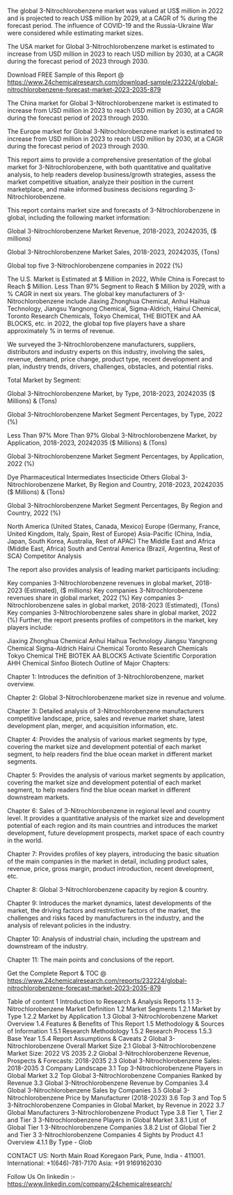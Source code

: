 The global 3-Nitrochlorobenzene market was valued at US$ million in 2022 and is projected to reach US$ million by 2029, at a CAGR of % during the forecast period. The influence of COVID-19 and the Russia-Ukraine War were considered while estimating market sizes.

The USA market for Global 3-Nitrochlorobenzene market is estimated to increase from USD million in 2023 to reach USD million by 2030, at a CAGR during the forecast period of 2023 through 2030.

Download FREE Sample of this Report @ https://www.24chemicalresearch.com/download-sample/232224/global-nitrochlorobenzene-forecast-market-2023-2035-879

The China market for Global 3-Nitrochlorobenzene market is estimated to increase from USD million in 2023 to reach USD million by 2030, at a CAGR during the forecast period of 2023 through 2030.

The Europe market for Global 3-Nitrochlorobenzene market is estimated to increase from USD million in 2023 to reach USD million by 2030, at a CAGR during the forecast period of 2023 through 2030.

This report aims to provide a comprehensive presentation of the global market for 3-Nitrochlorobenzene, with both quantitative and qualitative analysis, to help readers develop business/growth strategies, assess the market competitive situation, analyze their position in the current marketplace, and make informed business decisions regarding 3-Nitrochlorobenzene.

This report contains market size and forecasts of 3-Nitrochlorobenzene in global, including the following market information:

Global 3-Nitrochlorobenzene Market Revenue, 2018-2023, 20242035, ($ millions)

Global 3-Nitrochlorobenzene Market Sales, 2018-2023, 20242035, (Tons)

Global top five 3-Nitrochlorobenzene companies in 2022 (%)

The U.S. Market is Estimated at $ Million in 2022, While China is Forecast to Reach $ Million.
Less Than 97% Segment to Reach $ Million by 2029, with a % CAGR in next six years.
The global key manufacturers of 3-Nitrochlorobenzene include Jiaxing Zhonghua Chemical, Anhui Haihua Technology, Jiangsu Yangnong Chemical, Sigma-Aldrich, Hairui Chemical, Toronto Research Chemicals, Tokyo Chemical, THE BIOTEK and AA BLOCKS, etc. in 2022, the global top five players have a share approximately % in terms of revenue.

We surveyed the 3-Nitrochlorobenzene manufacturers, suppliers, distributors and industry experts on this industry, involving the sales, revenue, demand, price change, product type, recent development and plan, industry trends, drivers, challenges, obstacles, and potential risks.

Total Market by Segment:

Global 3-Nitrochlorobenzene Market, by Type, 2018-2023, 20242035 ($ Millions) & (Tons)

Global 3-Nitrochlorobenzene Market Segment Percentages, by Type, 2022 (%)

Less Than 97%
More Than 97%
Global 3-Nitrochlorobenzene Market, by Application, 2018-2023, 20242035 ($ Millions) & (Tons)

Global 3-Nitrochlorobenzene Market Segment Percentages, by Application, 2022 (%)

Dye
Pharmaceutical Intermediates
Insecticide
Others
Global 3-Nitrochlorobenzene Market, By Region and Country, 2018-2023, 20242035 ($ Millions) & (Tons)

Global 3-Nitrochlorobenzene Market Segment Percentages, By Region and Country, 2022 (%)

North America (United States, Canada, Mexico)
Europe (Germany, France, United Kingdom, Italy, Spain, Rest of Europe)
Asia-Pacific (China, India, Japan, South Korea, Australia, Rest of APAC)
The Middle East and Africa (Middle East, Africa)
South and Central America (Brazil, Argentina, Rest of SCA)
Competitor Analysis

The report also provides analysis of leading market participants including:

Key companies 3-Nitrochlorobenzene revenues in global market, 2018-2023 (Estimated), ($ millions)
Key companies 3-Nitrochlorobenzene revenues share in global market, 2022 (%)
Key companies 3-Nitrochlorobenzene sales in global market, 2018-2023 (Estimated), (Tons)
Key companies 3-Nitrochlorobenzene sales share in global market, 2022 (%)
Further, the report presents profiles of competitors in the market, key players include:

Jiaxing Zhonghua Chemical
Anhui Haihua Technology
Jiangsu Yangnong Chemical
Sigma-Aldrich
Hairui Chemical
Toronto Research Chemicals
Tokyo Chemical
THE BIOTEK
AA BLOCKS
Activate Scientific Corporation
AHH Chemical
Sinfoo Biotech
Outline of Major Chapters:

Chapter 1: Introduces the definition of 3-Nitrochlorobenzene, market overview.

Chapter 2: Global 3-Nitrochlorobenzene market size in revenue and volume.

Chapter 3: Detailed analysis of 3-Nitrochlorobenzene manufacturers competitive landscape, price, sales and revenue market share, latest development plan, merger, and acquisition information, etc.

Chapter 4: Provides the analysis of various market segments by type, covering the market size and development potential of each market segment, to help readers find the blue ocean market in different market segments.

Chapter 5: Provides the analysis of various market segments by application, covering the market size and development potential of each market segment, to help readers find the blue ocean market in different downstream markets.

Chapter 6: Sales of 3-Nitrochlorobenzene in regional level and country level. It provides a quantitative analysis of the market size and development potential of each region and its main countries and introduces the market development, future development prospects, market space of each country in the world.

Chapter 7: Provides profiles of key players, introducing the basic situation of the main companies in the market in detail, including product sales, revenue, price, gross margin, product introduction, recent development, etc.

Chapter 8: Global 3-Nitrochlorobenzene capacity by region & country.

Chapter 9: Introduces the market dynamics, latest developments of the market, the driving factors and restrictive factors of the market, the challenges and risks faced by manufacturers in the industry, and the analysis of relevant policies in the industry.

Chapter 10: Analysis of industrial chain, including the upstream and downstream of the industry.

Chapter 11: The main points and conclusions of the report.

Get the Complete Report & TOC @ https://www.24chemicalresearch.com/reports/232224/global-nitrochlorobenzene-forecast-market-2023-2035-879

Table of content
1 Introduction to Research & Analysis Reports
1.1 3-Nitrochlorobenzene Market Definition
1.2 Market Segments
1.2.1 Market by Type
1.2.2 Market by Application
1.3 Global 3-Nitrochlorobenzene Market Overview
1.4 Features & Benefits of This Report
1.5 Methodology & Sources of Information
1.5.1 Research Methodology
1.5.2 Research Process
1.5.3 Base Year
1.5.4 Report Assumptions & Caveats
2 Global 3-Nitrochlorobenzene Overall Market Size
2.1 Global 3-Nitrochlorobenzene Market Size: 2022 VS 2035
2.2 Global 3-Nitrochlorobenzene Revenue, Prospects & Forecasts: 2018-2035
2.3 Global 3-Nitrochlorobenzene Sales: 2018-2035
3 Company Landscape
3.1 Top 3-Nitrochlorobenzene Players in Global Market
3.2 Top Global 3-Nitrochlorobenzene Companies Ranked by Revenue
3.3 Global 3-Nitrochlorobenzene Revenue by Companies
3.4 Global 3-Nitrochlorobenzene Sales by Companies
3.5 Global 3-Nitrochlorobenzene Price by Manufacturer (2018-2023)
3.6 Top 3 and Top 5 3-Nitrochlorobenzene Companies in Global Market, by Revenue in 2022
3.7 Global Manufacturers 3-Nitrochlorobenzene Product Type
3.8 Tier 1, Tier 2 and Tier 3 3-Nitrochlorobenzene Players in Global Market
3.8.1 List of Global Tier 1 3-Nitrochlorobenzene Companies
3.8.2 List of Global Tier 2 and Tier 3 3-Nitrochlorobenzene Companies
4 Sights by Product
4.1 Overview
4.1.1 By Type - Glob

CONTACT US:
North Main Road Koregaon Park, Pune, India - 411001.
International: +1(646)-781-7170
Asia: +91 9169162030

Follow Us On linkedin :- https://www.linkedin.com/company/24chemicalresearch/
